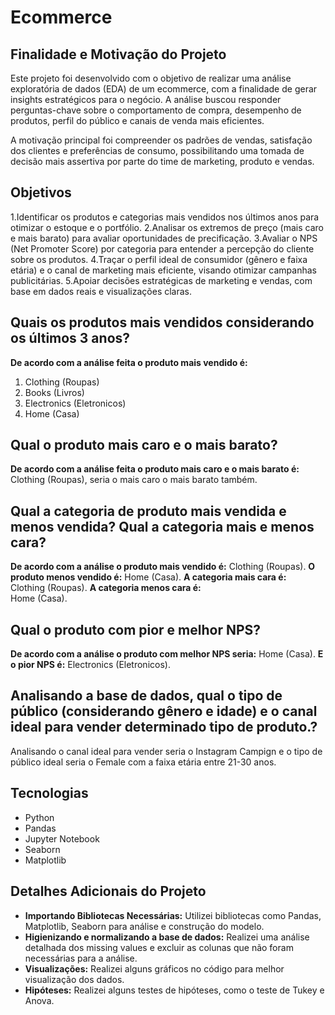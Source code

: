 # Ecommerce

## Finalidade e Motivação do Projeto
Este projeto foi desenvolvido com o objetivo de realizar uma análise exploratória de dados (EDA) de um ecommerce, com a finalidade de gerar insights estratégicos para o negócio. A análise buscou responder perguntas-chave sobre o comportamento de compra, desempenho de produtos, perfil do público e canais de venda mais eficientes.

A motivação principal foi compreender os padrões de vendas, satisfação dos clientes e preferências de consumo, possibilitando uma tomada de decisão mais assertiva por parte do time de marketing, produto e vendas.


## Objetivos
1.Identificar os produtos e categorias mais vendidos nos últimos anos para otimizar o estoque e o portfólio.
2.Analisar os extremos de preço (mais caro e mais barato) para avaliar oportunidades de precificação.
3.Avaliar o NPS (Net Promoter Score) por categoria para entender a percepção do cliente sobre os produtos.
4.Traçar o perfil ideal de consumidor (gênero e faixa etária) e o canal de marketing mais eficiente, visando otimizar campanhas publicitárias.
5.Apoiar decisões estratégicas de marketing e vendas, com base em dados reais e visualizações claras.

## Quais os produtos mais vendidos considerando os últimos 3 anos?
**De acordo com a análise feita o produto mais vendido é:**
   1. Clothing (Roupas)
   2. Books (Livros)
   3. Electronics (Eletronicos)
   4. Home (Casa)

## Qual o produto mais caro e o mais barato?
**De acordo com a análise feita o produto mais caro e o mais barato é:**
Clothing (Roupas), seria o mais caro o mais barato também.

## Qual a categoria de produto mais vendida e menos vendida? Qual a categoria mais e menos cara?
**De acordo com a análise o produto mais vendido é:**
   Clothing (Roupas).
**O produto menos vendido é:**
   Home (Casa).
**A categoria mais cara é:**  
   Clothing (Roupas).
**A categoria menos cara é:**  
    Home (Casa).

## Qual o produto com pior e melhor NPS?
**De acordo com a análise o produto com melhor NPS seria:**
   Home (Casa).
**E o pior NPS é:**
   Electronics (Eletronicos).

## Analisando a base de dados, qual o tipo de público (considerando gênero e idade) e o canal ideal para vender determinado tipo de produto.?
   Analisando o canal ideal para vender seria o Instagram Campign e o tipo de público ideal seria o Female com a faixa etária entre 21-30 anos. 

## Tecnologias 
- Python
- Pandas
- Jupyter Notebook
- Seaborn
- Matplotlib

## Detalhes Adicionais do Projeto 
- **Importando Bibliotecas Necessárias:** Utilizei bibliotecas como Pandas, Matplotlib, Seaborn para análise e construção do modelo.
- **Higienizando e normalizando a base de dados:** Realizei uma análise detalhada dos missing values e excluir as colunas que não foram necessárias para a análise.
- **Visualizações:** Realizei alguns gráficos no código para melhor visualização dos dados. 
- **Hipóteses:** Realizei alguns testes de hipóteses, como o teste de Tukey e Anova.
